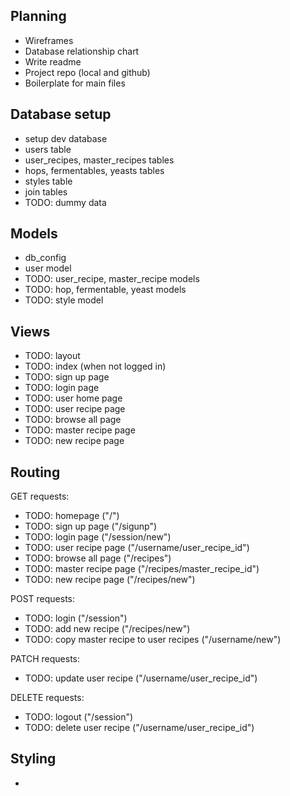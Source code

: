 ## Planning
* Wireframes
* Database relationship chart
* Write readme
* Project repo (local and github)
* Boilerplate for main files

## Database setup
* setup dev database
* users table
* user_recipes, master_recipes tables
* hops, fermentables, yeasts tables
* styles table
* join tables
* TODO: dummy data

## Models
* db_config
* user model
* TODO: user_recipe, master_recipe models
* TODO: hop, fermentable, yeast models
* TODO: style model

## Views
* TODO: layout
* TODO: index (when not logged in)
* TODO: sign up page
* TODO: login page
* TODO: user home page
* TODO: user recipe page
* TODO: browse all page
* TODO: master recipe page
* TODO: new recipe page

## Routing
GET requests:
* TODO: homepage ("/")
* TODO: sign up page ("/sigunp")
* TODO: login page ("/session/new")
* TODO: user recipe page ("/username/user_recipe_id")
* TODO: browse all page ("/recipes")
* TODO: master recipe page ("/recipes/master_recipe_id")
* TODO: new recipe page ("/recipes/new")

POST requests:
* TODO: login ("/session")
* TODO: add new recipe ("/recipes/new")
* TODO: copy master recipe to user recipes ("/username/new")

PATCH requests:
* TODO: update user recipe ("/username/user_recipe_id")

DELETE requests:
* TODO: logout ("/session")
* TODO: delete user recipe ("/username/user_recipe_id")

## Styling
* 
